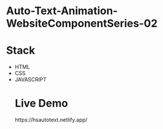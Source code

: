 # Auto-Text-Animation-WebsiteComponentSeries-02
<h1>Stack</h1>
<ul>
<li>HTML</li>
<li>CSS</li>
<li>JAVASCRIPT</li>

<h1>Live Demo </h1>
https://hsautotext.netlify.app/
